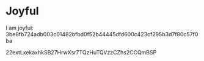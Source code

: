 # Joyful

I am joyful: 3be8fb724adb003c01482bfbd0f52b44445dfd600c423cf295b3d7f80c57f0ba


22extLxekaxhkSB27HrwXsr7TQzHuTQVzzCZhs2CCQmBSP